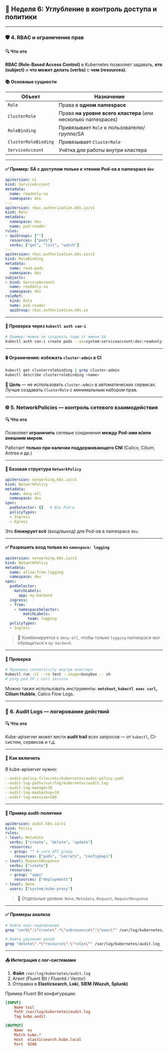 ## 📅 **Неделя 6: Углубление в контроль доступа и политики**

---

### 🛡️ **4. RBAC и ограничение прав**

#### 🔍 Что это

**RBAC (Role-Based Access Control)** в Kubernetes позволяет задавать, **кто (subject)** и **что может делать (verbs)** с **чем (resources)**.

#### 📚 Основные сущности

| Объект               | Назначение                                                    |
| -------------------- | ------------------------------------------------------------- |
| `Role`               | Права в **одном namespace**                                   |
| `ClusterRole`        | Права **на уровне всего кластера** (или несколько namespaces) |
| `RoleBinding`        | Привязывает `Role` к пользователю/группе/SA                   |
| `ClusterRoleBinding` | Привязывает `ClusterRole`                                     |
| `ServiceAccount`     | Учётка для работы внутри кластера                             |

---

#### ✅ Пример: SA с доступом **только к чтению Pod-ов в namespace `dev`**

```yaml
apiVersion: v1
kind: ServiceAccount
metadata:
  name: readonly-sa
  namespace: dev
---
apiVersion: rbac.authorization.k8s.io/v1
kind: Role
metadata:
  namespace: dev
  name: pod-reader
rules:
- apiGroups: [""]
  resources: ["pods"]
  verbs: ["get", "list", "watch"]
---
apiVersion: rbac.authorization.k8s.io/v1
kind: RoleBinding
metadata:
  name: read-pods
  namespace: dev
subjects:
- kind: ServiceAccount
  name: readonly-sa
  namespace: dev
roleRef:
  kind: Role
  name: pod-reader
  apiGroup: rbac.authorization.k8s.io
```

---

#### 🔎 Проверка через `kubectl auth can-i`

```bash
# Пример: можно ли создавать поды от имени SA
kubectl auth can-i create pods --as=system:serviceaccount:dev:readonly-sa -n dev
```

---

#### 🔒 Ограничения: избежать `cluster-admin` в CI

```bash
kubectl get clusterrolebinding | grep cluster-admin
kubectl describe clusterrolebinding <name>
```

🔧 **Цель** — не использовать `cluster-admin` в автоматических сервисах. Лучше создавать `ClusterRole` с минимальным набором прав.

---

### 🌐 **5. NetworkPolicies — контроль сетевого взаимодействия**

#### 🔍 Что это

Позволяет **ограничить** сетевые соединения **между Pod-ами и/или внешним миром**.

Работает **только при наличии поддерживающего CNI** (Calico, Cilium, Antrea и др.)

---

#### 🧱 Базовая структура `NetworkPolicy`

```yaml
apiVersion: networking.k8s.io/v1
kind: NetworkPolicy
metadata:
  name: deny-all
  namespace: dev
spec:
  podSelector: {}   # Все Pod-ы
  policyTypes:
  - Ingress
  - Egress
```

Это **блокирует всё** (вход/выход) для Pod-ов в namespace `dev`.

---

#### ✅ Разрешить вход только из `namespace: logging`

```yaml
apiVersion: networking.k8s.io/v1
kind: NetworkPolicy
metadata:
  name: allow-from-logging
  namespace: dev
spec:
  podSelector:
    matchLabels:
      app: my-backend
  ingress:
  - from:
    - namespaceSelector:
        matchLabels:
          team: logging
  policyTypes:
  - Ingress
```

> 🔐 Комбинируется с `deny-all`, чтобы только `logging` namespace мог обращаться к `my-backend`.

---

#### 🧪 Проверка

```bash
# Проверка connectivity внутри кластера
kubectl run -it --rm test --image=busybox -- sh
# ping pod IP / curl service
```

Можно также использовать инструменты: **`netshoot`, `kubectl exec curl`, Cilium Hubble**, Calico Flow Logs.

---

### 📜 **6. Audit Logs — логирование действий**

#### 🔍 Что это

Kube-apiserver может вести **audit trail** всех запросов — от `kubectl`, CI-систем, сервисов и т.д.

---

#### 📁 Как включить

В kube-apiserver нужно:

```yaml
--audit-policy-file=/etc/kubernetes/audit-policy.yaml
--audit-log-path=/var/log/kubernetes/audit.log
--audit-log-maxage=30
--audit-log-maxbackup=10
--audit-log-maxsize=100
```

---

#### 📜 Пример audit-политики

```yaml
apiVersion: audit.k8s.io/v1
kind: Policy
rules:
- level: Metadata
  verbs: ["create", "delete", "update"]
  resources:
  - group: "" # core API group
    resources: ["pods", "secrets", "configmaps"]
- level: RequestResponse
  verbs: ["create"]
  resources:
  - group: "apps"
    resources: ["deployments"]
- level: None
  users: ["system:kube-proxy"]
```

> 📌 Отдельные уровни: `None`, `Metadata`, `Request`, `RequestResponse`

---

#### ✅ Примеры анализа

```bash
# Найти exec-подключения
grep "verb\":\"create\".*\"subresource\":\"exec\"" /var/log/kubernetes/audit.log

# Найти удаление ролей
grep "delete\".*\"resource\":\"roles\"" /var/log/kubernetes/audit.log
```

---

#### 📤 Интеграция с лог-системами

1. **Файл** `/var/log/kubernetes/audit.log`
2. Агент (Fluent Bit / Fluentd / Vector)
3. Отправка в **Elasticsearch**, **Loki**, **SIEM (Wazuh, Splunk)**

Пример Fluent Bit конфигурации:

```ini
[INPUT]
    Name tail
    Path /var/log/kubernetes/audit.log
    Tag kube.audit

[OUTPUT]
    Name  es
    Match kube.*
    Host  elasticsearch.kube.local
    Port  9200
```
